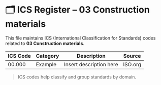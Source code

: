 # 🗂 ICS Register – 03 Construction materials

This file maintains ICS (International Classification for Standards) codes related to **03 Construction materials**.

| ICS Code | Category | Description | Source |
|----------|----------|-------------|--------|
| 00.000   | Example  | Insert description here | ISO.org |

> ICS codes help classify and group standards by domain.
